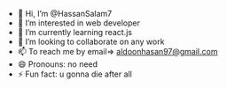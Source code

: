 - 👋 Hi, I’m @HassanSalam7
- 👀 I’m interested in web developer
- 🌱 I’m currently learning react.js
- 💞️ I’m looking to collaborate on any work
- 📫 To reach me by email=> aldoonhasan97@gmail.com
- 😄 Pronouns: no need
- ⚡ Fun fact: u gonna die after all

<!---
HassanSalam7/HassanSalam7 is a ✨ special ✨ repository because its `README.md` (this file) appears on your GitHub profile.
You can click the Preview link to take a look at your changes.
--->
